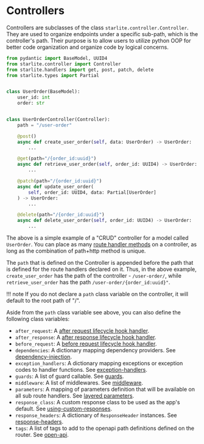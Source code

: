 # Controllers

Controllers are subclasses of the class `starlite.controller.Controller`. They are used to organize endpoints under a
specific sub-path, which is the controller's path. Their purpose is to allow users to utilize python OOP for better code
organization and organize code by logical concerns.

```python
from pydantic import BaseModel, UUID4
from starlite.controller import Controller
from starlite.handlers import get, post, patch, delete
from starlite.types import Partial


class UserOrder(BaseModel):
    user_id: int
    order: str


class UserOrderController(Controller):
    path = "/user-order"

    @post()
    async def create_user_order(self, data: UserOrder) -> UserOrder:
        ...

    @get(path="/{order_id:uuid}")
    async def retrieve_user_order(self, order_id: UUID4) -> UserOrder:
        ...

    @patch(path="/{order_id:uuid}")
    async def update_user_order(
        self, order_id: UUID4, data: Partial[UserOrder]
    ) -> UserOrder:
        ...

    @delete(path="/{order_id:uuid}")
    async def delete_user_order(self, order_id: UUID4) -> UserOrder:
        ...
```

The above is a simple example of a "CRUD" controller for a model called `UserOrder`. You can place as
many [route handler methods](../2-route-handlers/1_http_route_handlers.md) on a controller,
as long as the combination of path+http method is unique.

The `path` that is defined on the Controller is appended before the path that is defined for the route handlers declared
on it. Thus, in the above example, `create_user_order` has the path of the controller - `/user-order/`,
while `retrieve_user_order` has the path `/user-order/{order_id:uuid}"`.

<!-- prettier-ignore -->
!!! note
    If you do not declare a `path` class variable on the controller, it will default to the root path of "/".

Aside from the `path` class variable see above, you can also define the following class variables:

- `after_request`: A [after request lifecycle hook handler](../13-lifecycle-hooks.md#after-request).
- `after_response`: A [after response lifecycle hook handler](../13-lifecycle-hooks.md#after-response).
- `before_request`: A [before request lifecycle hook handler](../13-lifecycle-hooks.md#before-request).
- `dependencies`: A dictionary mapping dependency providers. See [dependency-injection](../6-dependency-injection/0-dependency-injection-intro.md).
- `exception_handlers`: A dictionary mapping exceptions or exception codes to handler functions. See [exception-handlers](../17-exceptions#exception-handling).
- `guards`: A list of guard callable. See [guards](../9-guards.md).
- `middleware`: A list of middlewares. See [middleware](../7-middleware.md).
- `parameters`: A mapping of parameters definition that will be available on all sub route handlers. See [layered parameters](../3-parameters/4-layered-parameters.md).
- `response_class`: A custom response class to be used as the app's default. See [using-custom-responses](../5-responses.md#using-custom-responses).
- `response_headers`: A dictionary of `ResponseHeader` instances. See [response-headers](../5-responses.md#response-headers).
- `tags`: A list of tags to add to the openapi path definitions defined on the router. See [open-api](../12-openapi.md).
